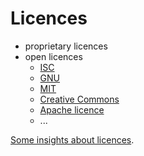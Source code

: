# Licences

- proprietary licences
- open licences
  - [ISC](https://en.wikipedia.org/wiki/ISC_license)
  - [GNU](https://en.wikipedia.org/wiki/GNU_General_Public_License)
  - [MIT](https://en.wikipedia.org/wiki/MIT_License)
  - [Creative Commons](https://en.wikipedia.org/wiki/Creative_Commons_license)
  - [Apache licence](https://en.wikipedia.org/wiki/Apache_License)
  - ...

[Some insights about licences](https://choosealicense.com/).
